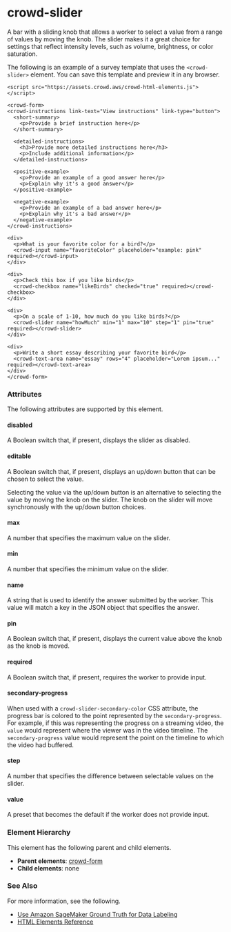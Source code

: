 # crowd\-slider<a name="sms-ui-template-crowd-slider"></a>

A bar with a sliding knob that allows a worker to select a value from a range of values by moving the knob\. The slider makes it a great choice for settings that reflect intensity levels, such as volume, brightness, or color saturation\.

The following is an example of a survey template that uses the `<crowd-slider>` element\. You can save this template and preview it in any browser\.

```
<script src="https://assets.crowd.aws/crowd-html-elements.js"></script>

<crowd-form>
<crowd-instructions link-text="View instructions" link-type="button">
  <short-summary>
    <p>Provide a brief instruction here</p>
  </short-summary>

  <detailed-instructions>
    <h3>Provide more detailed instructions here</h3>
    <p>Include additional information</p>
  </detailed-instructions>

  <positive-example>
    <p>Provide an example of a good answer here</p>
    <p>Explain why it's a good answer</p>
  </positive-example>

  <negative-example>
    <p>Provide an example of a bad answer here</p>
    <p>Explain why it's a bad answer</p>
  </negative-example>
</crowd-instructions>

<div>
  <p>What is your favorite color for a bird?</p>
  <crowd-input name="favoriteColor" placeholder="example: pink" required></crowd-input>
</div>

<div>
  <p>Check this box if you like birds</p>
  <crowd-checkbox name="likeBirds" checked="true" required></crowd-checkbox>
</div>

<div>
  <p>On a scale of 1-10, how much do you like birds?</p>
  <crowd-slider name="howMuch" min="1" max="10" step="1" pin="true" required></crowd-slider>
</div>

<div>
  <p>Write a short essay describing your favorite bird</p>
  <crowd-text-area name="essay" rows="4" placeholder="Lorem ipsum..." required></crowd-text-area>
</div>
</crowd-form>
```

### Attributes<a name="slider-attributes"></a>

The following attributes are supported by this element\.

#### disabled<a name="slider-attributes-disabled"></a>

A Boolean switch that, if present, displays the slider as disabled\.

#### editable<a name="slider-attributes-editable"></a>

A Boolean switch that, if present, displays an up/down button that can be chosen to select the value\.

Selecting the value via the up/down button is an alternative to selecting the value by moving the knob on the slider\. The knob on the slider will move synchronously with the up/down button choices\.

#### max<a name="slider-attributes-max"></a>

A number that specifies the maximum value on the slider\.

#### min<a name="slider-attributes-min"></a>

A number that specifies the minimum value on the slider\.

#### name<a name="slider-attributes-name"></a>

A string that is used to identify the answer submitted by the worker\. This value will match a key in the JSON object that specifies the answer\.

#### pin<a name="slider-attributes-pin"></a>

A Boolean switch that, if present, displays the current value above the knob as the knob is moved\.

#### required<a name="slider-attributes-required"></a>

A Boolean switch that, if present, requires the worker to provide input\.

#### secondary\-progress<a name="slider-attributes-secondary-progress"></a>

When used with a `crowd-slider-secondary-color` CSS attribute, the progress bar is colored to the point represented by the `secondary-progress`\. For example, if this was representing the progress on a streaming video, the `value` would represent where the viewer was in the video timeline\. The `secondary-progress` value would represent the point on the timeline to which the video had buffered\.

#### step<a name="slider-attributes-step"></a>

A number that specifies the difference between selectable values on the slider\.

#### value<a name="slider-attributes-value"></a>

A preset that becomes the default if the worker does not provide input\.

### Element Hierarchy<a name="slider-element-hierarchy"></a>

This element has the following parent and child elements\.
+ **Parent elements**: [crowd\-form](sms-ui-template-crowd-form.md)
+ **Child elements**: none

### See Also<a name="slider-see-also"></a>

For more information, see the following\.
+ [Use Amazon SageMaker Ground Truth for Data Labeling](sms.md)
+ [HTML Elements Reference](sms-ui-template-reference.md)